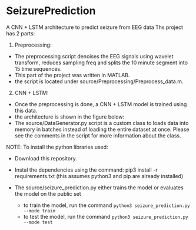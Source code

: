 # SeizurePrediction
A CNN + LSTM architecture to predict seizure from EEG data
Ths project has 2 parts:
1) Preprocessing:
- The preprocessing script denoises the EEG signals using wavelet transform, reduces sampling freq and splits the 10 minute segment into 15 time sequences.
- This part of the project was written in MATLAB.
- the script is located under source/Preprocessing/Preprocess_data.m.

2) CNN + LSTM:
- Once the preprocessing is done, a CNN + LSTM model is trained using this data.
- the architecture is shown in the figure below:
- The source/DataGenerator.py script is a custom class to loads data into memory in batches instead of loading the entire dataset at once. Please see the comments in the script for more information about the class.

NOTE: To install the python libraries used:
  - Download this repository. 
  - Instal the dependencies using the command: pip3 install -r requirements.txt (this assumes python3 and pip are already installed)
  
- The source/seizure_prediction.py either trains the model or evaluates the model on the public set
  - to train the model, run the command `python3 seizure_prediction.py --mode train`
  - to test the model, run the command `python3 seizure_prediction.py --mode test`
